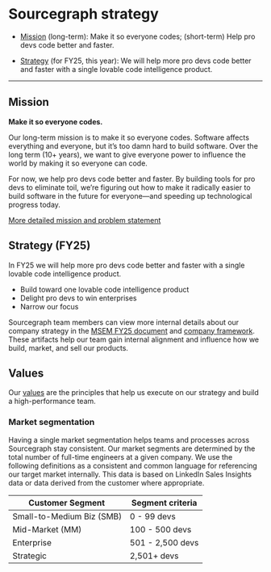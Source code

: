 # Sourcegraph strategy

- [Mission](#mission) (long-term): Make it so everyone codes; (short-term) Help pro devs code better and faster.
  
- [Strategy](#strategy) (for FY25, this year): We will help more pro devs code better and faster with a single lovable code intelligence product.

---

## Mission

**Make it so everyone codes.**

Our long-term mission is to make it so everyone codes.
Software affects everything and everyone, but it’s too damn hard to build software. Over the long term (10+ years), we want to give everyone power to influence the world by making it so everyone can code.

For now, we help pro devs code better and faster.
By building tools for pro devs to eliminate toil, we’re figuring out how to make it radically easier to build software in the future for everyone—and speeding up technological progress today.

[More detailed mission and problem statement](https://docs.google.com/document/d/16FRo6n3iyIFupd5A2OtehAvfUo1P2qxQKNYWLpEdEUE/edit)


## Strategy (FY25)

In FY25 we will help more pro devs code better and faster with a single lovable code intelligence product.
- Build toward one lovable code intelligence product
- Delight pro devs to win enterprises
- Narrow our focus


Sourcegraph team members can view more internal details about our company strategy in the [MSEM FY25 document](https://docs.google.com/document/d/1Ju2SwpRCcIAC65kCu60QM8rnsn8YDTmkNAKO5xkl0ZY/edit#heading=h.ev1rhjc47atd) and [company framework](https://docs.google.com/document/d/127S8cGKrYi2g8CVjMO3fpT33Ld_ZpT7_1UgbAvlqGC0/edit?usp=sharing). These artifacts help our team gain internal alignment and influence how we build, market, and sell our products. 

## Values

Our [values](../../company-info-and-process/values/index.md) are the principles that help us execute on our strategy and build a high-performance team.

### Market segmentation

Having a single market segmentation helps teams and processes across Sourcegraph stay consistent. Our market segments are determined by the total number of full-time engineers at a given company. We use the following definitions as a consistent and common language for referencing our target market internally. This data is based on LinkedIn Sales Insights data or data derived from the customer where appropriate.

| <div style="width:215px">Customer Segment</div> | Segment criteria |
| ----------------------------------------------- | ---------------- |
| Small-to-Medium Biz (SMB)                       | 0 - 99 devs      |
| Mid-Market (MM)                                 | 100 - 500 devs   |
| Enterprise                                      | 501 - 2,500 devs |
| Strategic                                       | 2,501+ devs      |
